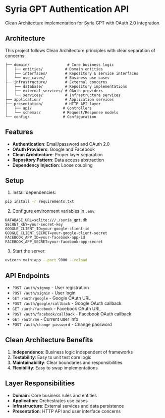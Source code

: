 # Syria GPT Authentication API

Clean Architecture implementation for Syria GPT with OAuth 2.0 integration.

## Architecture

This project follows Clean Architecture principles with clear separation of concerns:

```
├── domain/                 # Core business logic
│   ├── entities/          # Domain entities
│   ├── interfaces/        # Repository & service interfaces
│   └── use_cases/         # Business use cases
├── infrastructure/        # External concerns
│   ├── database/          # Repository implementations
│   ├── external_services/ # OAuth providers
│   └── services/          # Infrastructure services
├── application/           # Application services
├── presentation/          # HTTP API layer
│   ├── api/              # Controllers
│   └── schemas/          # Request/Response models
└── config/               # Configuration
```

## Features

- **Authentication**: Email/password and OAuth 2.0
- **OAuth Providers**: Google and Facebook
- **Clean Architecture**: Proper layer separation
- **Repository Pattern**: Data access abstraction
- **Dependency Injection**: Loose coupling

## Setup

1. Install dependencies:
```bash
pip install -r requirements.txt
```

2. Configure environment variables in `.env`:
```env
DATABASE_URL=sqlite:///./syria_gpt.db
SECRET_KEY=your-secret-key
GOOGLE_CLIENT_ID=your-google-client-id
GOOGLE_CLIENT_SECRET=your-google-client-secret
FACEBOOK_APP_ID=your-facebook-app-id
FACEBOOK_APP_SECRET=your-facebook-app-secret
```

3. Start the server:
```bash
uvicorn main:app --port 9000 --reload
```

## API Endpoints

- `POST /auth/signup` - User registration
- `POST /auth/signin` - User login
- `GET /auth/google` - Google OAuth URL
- `POST /auth/google/callback` - Google OAuth callback
- `GET /auth/facebook` - Facebook OAuth URL
- `POST /auth/facebook/callback` - Facebook OAuth callback
- `GET /auth/me` - Current user info
- `POST /auth/change-password` - Change password

## Clean Architecture Benefits

1. **Independence**: Business logic independent of frameworks
2. **Testability**: Easy to unit test core logic
3. **Maintainability**: Clear boundaries and responsibilities
4. **Flexibility**: Easy to swap implementations

## Layer Responsibilities

- **Domain**: Core business rules and entities
- **Application**: Orchestrates use cases
- **Infrastructure**: External services and data persistence
- **Presentation**: HTTP API and user interface concerns